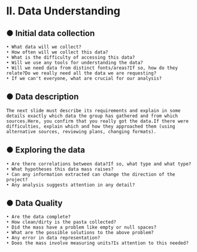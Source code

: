 # **II. Data Understanding**

## **● Initial data collection**

    • What data will we collect?
    • How often will we collect this data?
    • What is the difficulty of accessing this data?
    • Will we use any tools for understanding the data?
    • Will we need data from distinct fonts/areas?If so, how do they relate?Do we really need all the data we are requesting?
    • If we can't everyone, what are crucial for our analysis?

## **● Data description**

    The next slide must describe its requirements and explain in some details exactly which data the group has gathered and from which sources.Here, you confirm that you really got the data.If there were difficulties, explain which and how they approached them (using alternative sources, reviewing plans, changing formats).

## **● Exploring the data**

    • Are there correlations between data?If so, what type and what type?
    • What hypotheses this data mass raises?
    • Can any information extracted can change the direction of the project?
    • Any analysis suggests attention in any detail?

## **● Data Quality**

    • Are the data complete?
    • How clean/dirty is the pasta collected?
    • Did the mass have a problem like empty or null spaces?
    • What are the possible solutions to the above problem?
    • Any error in data representation?
    • Does the mass involve measuring units?Is attention to this needed?